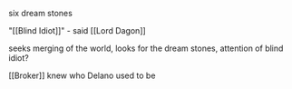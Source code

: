 six dream stones

"[[Blind Idiot]]" - said [[Lord Dagon]] 

seeks merging of the world, looks for the dream stones, attention of blind idiot?

[[Broker]] knew who Delano used to be